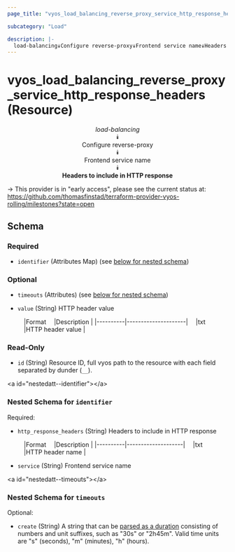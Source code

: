 ```yaml
---
page_title: "vyos_load_balancing_reverse_proxy_service_http_response_headers Resource - vyos"

subcategory: "Load"

description: |- 
  load-balancing⯯Configure reverse-proxy⯯Frontend service name⯯Headers to include in HTTP response
---
```


# vyos_load_balancing_reverse_proxy_service_http_response_headers (Resource)
<center>

*load-balancing*  
⯯  
Configure reverse-proxy  
⯯  
Frontend service name  
⯯  
**Headers to include in HTTP response**


</center>

-> This provider is in "early access", please see the current status at: https://github.com/thomasfinstad/terraform-provider-vyos-rolling/milestones?state=open

## Schema

### Required

- `identifier` (Attributes Map) (see [below for nested schema](#nestedatt--identifier))

### Optional

- `timeouts` (Attributes) (see [below for nested schema](#nestedatt--timeouts))
- `value` (String) HTTP header value

    &emsp;|Format  &emsp;|Description        |
    |----------|---------------------|
    &emsp;|txt     &emsp;|HTTP header value  |

### Read-Only

- `id` (String) Resource ID, full vyos path to the resource with each field separated by dunder (`__`).

&lt;a id=&#34;nestedatt--identifier&#34;&gt;&lt;/a&gt;
### Nested Schema for `identifier`

Required:

- `http_response_headers` (String) Headers to include in HTTP response

    &emsp;|Format  &emsp;|Description       |
    |----------|--------------------|
    &emsp;|txt     &emsp;|HTTP header name  |
- `service` (String) Frontend service name


&lt;a id=&#34;nestedatt--timeouts&#34;&gt;&lt;/a&gt;
### Nested Schema for `timeouts`

Optional:

- `create` (String) A string that can be [parsed as a duration](https://pkg.go.dev/time#ParseDuration) consisting of numbers and unit suffixes, such as &#34;30s&#34; or &#34;2h45m&#34;. Valid time units are &#34;s&#34; (seconds), &#34;m&#34; (minutes), &#34;h&#34; (hours).  
